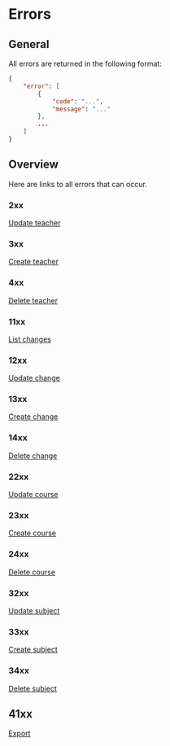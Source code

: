 # Errors

## General

All errors are returned in the following format:

```json
{
	"error": [
		{
			"code": "...",
			"message": "..."
		},
		...
	]
}
```
## Overview

Here are links to all errors that can occur.

### 2xx

[Update teacher](teachers/update.md#failure)

### 3xx

[Create teacher](teachers/create.md#failure)

### 4xx

[Delete teacher](teachers/delete.md#failure)

### 11xx

[List changes](changes/list.md#failure)

### 12xx

[Update change](changes/update.md#failure)

### 13xx

[Create change](changes/create.md#failure)

### 14xx

[Delete change](changes/delete.md#failure)

### 22xx

[Update course](courses/update.md#failure)

### 23xx

[Create course](courses/create.md#failure)

### 24xx

[Delete course](courses/delete.md#failure)

### 32xx

[Update subject](subjects/update.md#failure)

### 33xx

[Create subject](subjects/create.md#failure)

### 34xx

[Delete subject](subjects/delete.md#failure)

## 41xx

[Export](export/README.md#failure)
